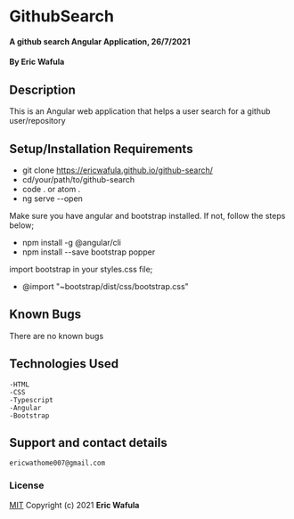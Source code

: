 # GithubSearch
#### A github search Angular Application, 26/7/2021
#### By **Eric Wafula**
## Description
This is an Angular web application that helps a user search for a github user/repository
## Setup/Installation Requirements
* git clone https://ericwafula.github.io/github-search/
* cd/your/path/to/github-search
* code . or atom .
* ng serve --open

Make sure you have angular and bootstrap installed. If not, follow the steps below;
* npm install -g @angular/cli
* npm install --save bootstrap popper

import bootstrap in your styles.css file;
* @import "~bootstrap/dist/css/bootstrap.css"
## Known Bugs
There are no known bugs
## Technologies Used
    -HTML
    -CSS
    -Typescript
    -Angular
    -Bootstrap
## Support and contact details
    ericwathome007@gmail.com
### License
[MIT](license.txt)
Copyright (c) 2021 **Eric Wafula**